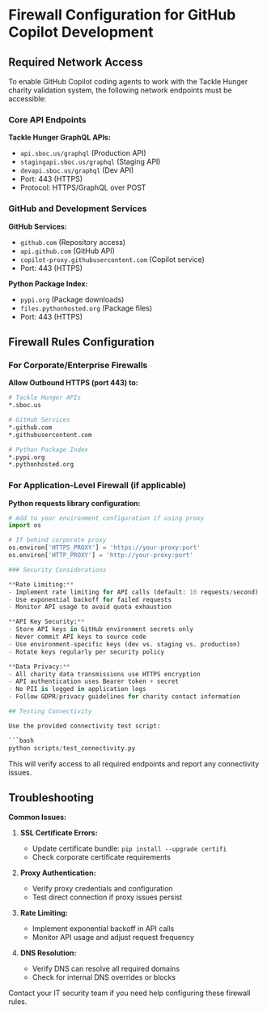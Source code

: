 # Firewall Configuration for GitHub Copilot Development

## Required Network Access

To enable GitHub Copilot coding agents to work with the Tackle Hunger charity validation system, the following network endpoints must be accessible:

### Core API Endpoints

**Tackle Hunger GraphQL APIs:**
- `api.sboc.us/graphql` (Production API)
- `stagingapi.sboc.us/graphql` (Staging API)
- `devapi.sboc.us/graphql` (Dev API)
- Port: 443 (HTTPS)
- Protocol: HTTPS/GraphQL over POST

### GitHub and Development Services

**GitHub Services:**
- `github.com` (Repository access)
- `api.github.com` (GitHub API)
- `copilot-proxy.githubusercontent.com` (Copilot service)
- Port: 443 (HTTPS)

**Python Package Index:**
- `pypi.org` (Package downloads)
- `files.pythonhosted.org` (Package files)
- Port: 443 (HTTPS)

## Firewall Rules Configuration

### For Corporate/Enterprise Firewalls

**Allow Outbound HTTPS (port 443) to:**
```bash
# Tackle Hunger APIs
*.sboc.us

# GitHub Services
*.github.com
*.githubusercontent.com

# Python Package Index
*.pypi.org
*.pythonhosted.org
```

### For Application-Level Firewall (if applicable)

**Python requests library configuration:**
```python
# Add to your environment configuration if using proxy
import os

# If behind corporate proxy
os.environ['HTTPS_PROXY'] = 'https://your-proxy:port'
os.environ['HTTP_PROXY'] = 'http://your-proxy:port'

### Security Considerations

**Rate Limiting:**
- Implement rate limiting for API calls (default: 10 requests/second)
- Use exponential backoff for failed requests
- Monitor API usage to avoid quota exhaustion

**API Key Security:**
- Store API keys in GitHub environment secrets only
- Never commit API keys to source code
- Use environment-specific keys (dev vs. staging vs. production)
- Rotate keys regularly per security policy

**Data Privacy:**
- All charity data transmissions use HTTPS encryption
- API authentication uses Bearer token + secret
- No PII is logged in application logs
- Follow GDPR/privacy guidelines for charity contact information

## Testing Connectivity

Use the provided connectivity test script:

```bash
python scripts/test_connectivity.py
```

This will verify access to all required endpoints and report any connectivity issues.

## Troubleshooting

**Common Issues:**

1. **SSL Certificate Errors:**
   - Update certificate bundle: `pip install --upgrade certifi`
   - Check corporate certificate requirements

2. **Proxy Authentication:**
   - Verify proxy credentials and configuration
   - Test direct connection if proxy issues persist

3. **Rate Limiting:**
   - Implement exponential backoff in API calls
   - Monitor API usage and adjust request frequency

4. **DNS Resolution:**
   - Verify DNS can resolve all required domains
   - Check for internal DNS overrides or blocks

Contact your IT security team if you need help configuring these firewall rules.

